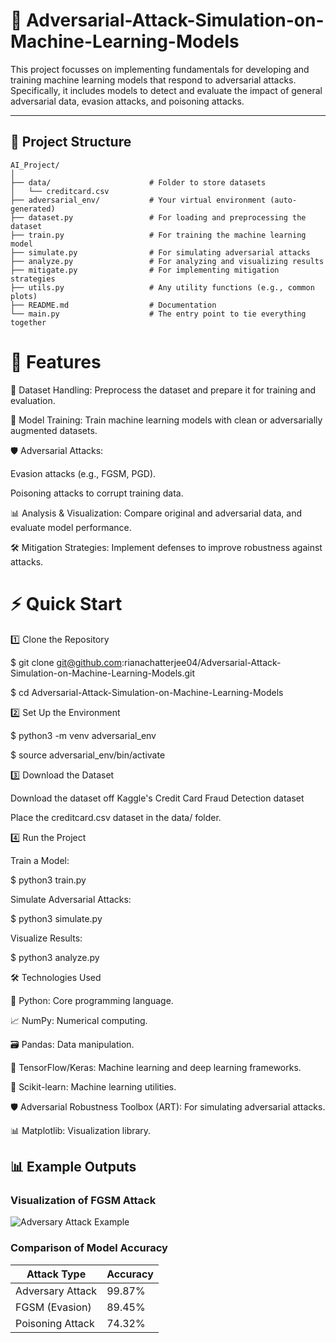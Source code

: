 # 🎯 Adversarial-Attack-Simulation-on-Machine-Learning-Models
This project focusses on implementing fundamentals for developing and training machine learning models that respond to adversarial attacks. Specifically, it includes models to detect and evaluate the impact of general adversarial data, evasion attacks, and poisoning attacks.


---

## 📂 Project Structure
```plaintext
AI_Project/
│
├── data/                      # Folder to store datasets
│   └── creditcard.csv
├── adversarial_env/           # Your virtual environment (auto-generated)
├── dataset.py                 # For loading and preprocessing the dataset
├── train.py                   # For training the machine learning model
├── simulate.py                # For simulating adversarial attacks
├── analyze.py                 # For analyzing and visualizing results
├── mitigate.py                # For implementing mitigation strategies
├── utils.py                   # Any utility functions (e.g., common plots)
├── README.md                  # Documentation
└── main.py                    # The entry point to tie everything together
```

 # 🚀 Features

🧩 Dataset Handling: Preprocess the dataset and prepare it for training and evaluation.

🤖 Model Training: Train machine learning models with clean or adversarially augmented datasets.

🛡️ Adversarial Attacks:

Evasion attacks (e.g., FGSM, PGD).

Poisoning attacks to corrupt training data.

📊 Analysis & Visualization: Compare original and adversarial data, and evaluate model performance.

🛠️ Mitigation Strategies: Implement defenses to improve robustness against attacks.


# ⚡ Quick Start

1️⃣ Clone the Repository

$ git clone git@github.com:rianachatterjee04/Adversarial-Attack-Simulation-on-Machine-Learning-Models.git

$ cd Adversarial-Attack-Simulation-on-Machine-Learning-Models

2️⃣ Set Up the Environment

$ python3 -m venv adversarial_env

$ source adversarial_env/bin/activate

3️⃣ Download the Dataset

Download the dataset off Kaggle's Credit Card Fraud Detection dataset 

Place the creditcard.csv dataset in the data/ folder.

4️⃣ Run the Project

Train a Model:

$ python3 train.py

Simulate Adversarial Attacks:

$ python3 simulate.py

Visualize Results:

$ python3 analyze.py


🛠️ Technologies Used

🐍 Python: Core programming language.

📈 NumPy: Numerical computing.

🗃️ Pandas: Data manipulation.

🧠 TensorFlow/Keras: Machine learning and deep learning frameworks.

🔬 Scikit-learn: Machine learning utilities.

🛡️ Adversarial Robustness Toolbox (ART): For simulating adversarial attacks.

📊 Matplotlib: Visualization library.

## 📊 Example Outputs

### Visualization of FGSM Attack
![Adversary Attack Example]([https://via.placeholder.com/800x400.png?text=FGSM+Attack+Visualization](https://drive.google.com/file/d/1gc-smwpCQPR1gG4ThLbWK_PzcuLyAIfl/view?usp=drive_link))

### Comparison of Model Accuracy
| **Attack Type**      | **Accuracy** |
|-----------------------|--------------|
| Adversary Attack     | 99.87%       |
| FGSM (Evasion)       | 89.45%       |
| Poisoning Attack     | 74.32%       |





